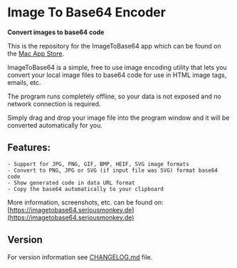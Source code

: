 # Image To Base64 Encoder
**Convert images to base64 code**

This is the repository for the ImageToBase64 app which can be found on the [Mac App Store](https://apps.apple.com/us/app/image-to-base64-encoder/id1479205687). 

ImageToBase64 is a simple, free to use image encoding utility that lets you convert your local image files to base64 code for use in HTML image tags, emails, etc.

The program runs completely offline, so your data is not exposed and no network connection is required.

Simply drag and drop your image file into the program window and it will be converted automatically for you.

## Features:
    - Support for JPG, PNG, GIF, BMP, HEIF, SVG image formats
    - Convert to PNG, JPG or SVG (if input file was SVG) format base64 code
    - Show generated code in data URL format
    - Copy the base64 automatically to your clipboard

More information, screenshots, etc. can be found on: [https://imagetobase64.seriousmonkey.de](https://imagetobase64.seriousmonkey.de)


## Version

For version information see [CHANGELOG.md](https://github.com/sanzaru/image-to-base64/blob/master/ImageConvert/CHANGELOG.md) file.
